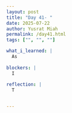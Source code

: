 ```yaml
---
layout: post
title: "Day 41- "
date: 2025-07-22
author: Yusrat Miah
permalink: /day41.html
tags: ["", "", ""]

what_i_learned: |
  As
  
blockers: |
  I 
  
reflection: |
  T


---
```

